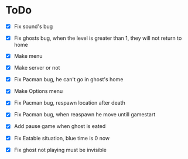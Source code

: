 # ToDo
- [X] Fix sound's bug
- [X] Fix ghosts bug, when the level is greater than 1, they will not return to home
- [X] Make menu
- [X] Make server or not  
- [X] Fix Pacman bug, he can't go in ghost's home
- [X] Make Options menu
- [X] Fix Pacman bug, respawn location after death
- [X] Fix Pacman bug, when reaspawn he move untill gamestart
- [X] Add pause game when ghost is eated
- [X] Fix Eatable situation, blue time is 0 now
- [X] Fix ghost not playing must be invisible

